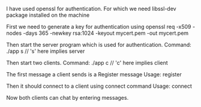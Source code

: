 I have used openssl for authentication. For which we need libssl-dev package installed on the machine

First we need to generate a key for authentication using
 openssl req -x509 -nodes -days 365 -newkey rsa:1024 -keyout mycert.pem -out mycert.pem

Then start the server program which is used for authentication.
    Command: ./app s <port>  // 's' here implies server

Then start two clients.
    Command: ./app c <port> // 'c' here implies client

The first message a client sends is a Register message
    Usage: register <ip> <server-port>


Then it should connect to a client using connect command
    Usage: connect <ip> <client-port>

Now both clients can chat by entering messages. 

